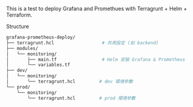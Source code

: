 
This is a test to deploy Grafana and Promethues with Terragrunt + Helm + Terraform.

Structure
```sh
grafana-prometheus-deploy/
├── terragrunt.hcl                  # 共用設定 (如 backend)
├── modules/
│   └── monitoring/
│       ├── main.tf                 # Helm 安裝 Grafana & Prometheus
│       └── variables.tf
├── dev/
│   └── monitoring/
│       └── terragrunt.hcl         # dev 環境參數
└── prod/
    └── monitoring/
        └── terragrunt.hcl         # prod 環境參數
```

